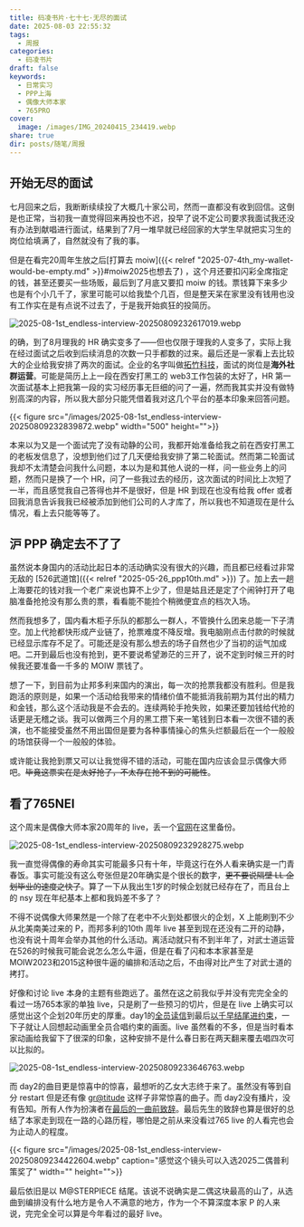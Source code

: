 ```yaml
---
title: 码凌书片·七十七·无尽的面试
date: 2025-08-03 22:55:32
tags:
  - 周报
categories:
  - 码凌书片
draft: false
keywords:
  - 日常实习
  - PPP上海
  - 偶像大师本家
  - 765PRO
cover:
  image: /images/IMG_20240415_234419.webp
share: true
dir: posts/随笔/周报
---
```


## 开始无尽的面试

七月回来之后，我断断续续投了大概几十家公司，然而一直都没有收到回信。这倒是也正常，当初我一直觉得回来再投也不迟，投早了说不定公司要求我面试我还没有办法到献唱进行面试，结果到了7月一堆早就已经回家的大学生早就把实习生的岗位给填满了，自然就没有了我的事。

但是在看完20周年生放之后[打算去 moiw]({{< relref "2025-07-4th_my-wallet-would-be-empty.md" >}}#moiw2025也想去了) ，这个月还要扣闪彩全席指定的钱，甚至还要买一些场贩，最后到了月底又要扣 moiw 的钱。票钱算下来多少也是有个小几千了，家里可能可以给我垫个几百，但是整天呆在家里没有钱用也没有工作实在是有点说不过去了，于是我开始疯狂的投简历。

![2025-08-1st_endless-interview-20250809232617019.webp](/images/2025-08-1st_endless-interview-20250809232617019.webp)

的确，到了8月理我的 HR 确实变多了——但也仅限于理我的人变多了，实际上我在经过面试之后收到后续消息的次数一只手都数的过来。最后还是一家看上去比较大的企业给我安排了两次的面试。企业的名字叫做[拓竹科技](https://bambulab.com/zh/about-us)，面试的岗位是**海外社群运营**。可能是简历上上一段在西安打黑工的 web3工作包装的太好了，HR 第一次面试基本上把我第一段的实习经历事无巨细的问了一遍，然而我其实并没有做特别高深的内容，所以我大部分只能凭借着我对这几个平台的基本印象来回答问题。

{{< figure src="/images/2025-08-1st_endless-interview-20250809232839872.webp"  width="500" height="">}}

本来以为又是一个面试完了没有动静的公司，我都开始准备给我之前在西安打黑工的老板发信息了，没想到他们过了几天便给我安排了第二轮面试。然而第二轮面试我却不太清楚会问我什么问题，本以为是和其他人说的一样，问一些业务上的问题，然而只是换了一个 HR，问了一些我过去的经历，这次面试的时间比上次短了一半，而且感觉我自己答得也并不是很好，但是 HR 到现在也没有给我 offer 或者回我消息告诉我我已经被添加到他们公司的人才库了，所以我也不知道现在是什么情况，看上去只能等等了。

## 沪 PPP 确定去不了了

虽然说本身国内的活动比起日本的活动确实没有很大的兴趣，而且都已经看过非常无敌的 [526武道馆]({{< relref "2025-05-26_ppp10th.md" >}}) 了。加上去一趟上海要花的钱对我一个老广来说也算不上少了，但是姑且还是定了个闹钟打开了电脑准备抢抢没有那么贵的票，看看能不能捡个稍微便宜点的档次入场。

然而我想多了，国内看木柜子乐队的都那么一群人，不管换什么团来总能一下子清空。加上代抢都快形成产业链了，抢票难度不降反增。我电脑刚点击付款的时候就已经显示库存不足了。可能还是没有那么想去的场子自然也少了当初的运气加成吧。二开到最后也没有抢到，更不要说希望渺茫的三开了，说不定到时候三开的时候我还要准备一千多的 MOIW 票钱了。

想了一下，到目前为止邦多利来国内的演出，每一次的抢票我都没有胜利。但是我跑活的原则是，如果一个活动给我带来的情绪价值不能抵消我前期为其付出的精力和金钱，那么这个活动我是不会去的。连续两轮手抢失败，如果还要加钱给代抢的话更是无稽之谈。我可以做两三个月的黑工攒下来一笔钱到日本看一次很不错的表演，也不能接受虽然不用出国但是要为各种事情操心的焦头烂额最后在一个一般般的场馆获得一个一般般的体验。

或许能让我抢到票又可以让我觉得不错的活动，可能在国内应该会显示偶像大师吧。~~毕竟这票实在是太好抢了，不太存在抢不到的可能性~~。

## 看了765NEI

这个周末是偶像大师本家20周年的 live，丢一个[官网](https://idolmaster-official.jp/live_event/765_never_end_idol/)在这里备份。

![2025-08-1st_endless-interview-20250809232928275.webp](/images/2025-08-1st_endless-interview-20250809232928275.webp)

我一直觉得偶像的寿命其实可能最多只有十年，毕竟这行在外人看来确实是一门青春饭。事实可能没有这么夸张但是20年确实是个很长的数字，~~更不要说隔壁 LL 企划毕业的速度之快了~~。算了一下从我出生1岁的时候企划就已经存在了，而且台上的 nsy 现在年纪基本上都和我妈差不多了？

不得不说偶像大师果然是一个除了在老中不火到处都很火的企划，X 上能刷到不少从北美南美过来的 P，而邦多利的10th 周年 live 甚至到现在还没有二开的动静，也没有说十周年会举办其他的什么活动。离活动就只有不到半年了，对武士道运营在526的时候我可能会说怎么怎么牛逼，但是在看了闪和本本家甚至是 MOIW2023和2015这种很牛逼的编排和活动之后，不由得对比产生了对武士道的拷打。

好像和讨论 live 本身的主题有些跑远了。虽然在这之前我似乎并没有完完全全的看过一场765本家的单独 live，只是刷了一些预习的切片，但是在 live 上确实可以感觉出这个企划20年历史的厚重。day1的[全员读信](https://www.bilibili.com/video/BV1YyhMzVEZg)到最后[以千早结尾进约束](https://www.bilibili.com/video/BV1iYhPzNExx/)，一下子就让人回想起动画里全员合唱约束的画面。live 虽然看的不多，但是当时看本家动画给我留下了很深的印象，这种安排不是什么春日影在两天翻来覆去唱四次可以比拟的。

![2025-08-1st_endless-interview-20250809233646763.webp](/images/2025-08-1st_endless-interview-20250809233646763.webp)

而 day2的曲目更是惊喜中的惊喜，最想听的乙女大志终于来了。虽然没有等到自分 restart 但是还有像 [gr@titude](https://www.bilibili.com/video/BV1Tjtgz8EWM/) 这样子非常惊喜的曲子。而 day2没有播片，没有告知。所有人作为扮演者在[最后的一曲前致辞](https://www.bilibili.com/video/BV1citGzsEYH)。最后先生的致辞也算是很好的总结了本家走到现在一路的心路历程，哪怕是之前从来没看过765 live 的人看完也会为止动人的程度。

{{< figure src="/images/2025-08-1st_endless-interview-20250809234422604.webp" caption="感觉这个镜头可以入选2025二偶普利策奖了" width="" height="">}}

最后依旧是以 M@STERPIECE 结尾。该说不说确实是二偶这块最高的山了，从选曲到编排没有什么地方是令人不满意的地方，作为一个不算深度本家 P 的人来说，完完全全可以算是今年看过的最好 live。